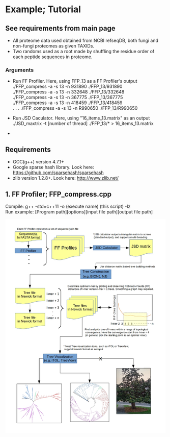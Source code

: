 # Example; Tutorial  

## See requirements from main page  
- All proteome data used obtained from NCBI refseqDB, both fungi and non-fungi proteomes as given TAXIDs.  
- Two randoms used as a root made by shuffling the residue order of each peptide sequences in proteome.    

### Arguments  
* Run FF Profiler. Here, using FFP_13 as a FF Profiler's output  
./FFP_compress -a -s 13 -n 931890 ./FFP_13/931890  
./FFP_compress -a -s 13 -n 332648 ./FFP_13/332648  
./FFP_compress -a -s 13 -n 367775 ./FFP_13/367775  
./FFP_compress -a -s 13 -n 418459 ./FFP_13/418459  
	.
	.
	.
./FFP_compress -a -s 13 -n R990650 ./FFP_13/R990650  


* Run JSD Caculator. Here, using "16_items_13.matrix" as an output  
./JSD_maxtrix -t [number of thread] ./FFP_13/* > 16_items_13.matrix  


*


## Requirements  
- GCC(g++) version 4.7.1+  
- Google sparse hash library. Look here: https://github.com/sparsehash/sparsehash  
- zlib version 1.2.8+. Look here: http://www.zlib.net/  


## 1. FF Profiler; FFP_compress.cpp
Compile: g++ -std=c++11 -o (execute name) (this script) -lz  
Run example: [Program path][options][input file path][output file path]  



![Workflow](FFP_flowchart3.jpg)
